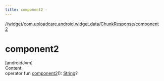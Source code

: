```yaml
---
title: component2 -
---
```

//[widget](../../index.md)/[com.uploadcare.android.widget.data](../index.md)/[ChunkResponse](index.md)/[component2](component2.md)



# component2  
[androidJvm]  
Content  
operator fun [component2](component2.md)(): [String](https://kotlinlang.org/api/latest/jvm/stdlib/kotlin/-string/index.html)?  



